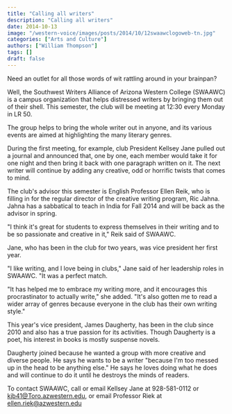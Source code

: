 ```yaml
---
title: "Calling all writers"
description: "Calling all writers"
date: 2014-10-13
image: "/western-voice/images/posts/2014/10/12swaawclogoweb-tn.jpg"
categories: ["Arts and Culture"]
authors: ["William Thompson"]
tags: []
draft: false
---
```

Need an outlet for all those words of wit rattling around in your brainpan?

Well, the Southwest Writers Alliance of Arizona Western College (SWAAWC) is a campus organization that helps distressed writers by bringing them out of their shell. This semester, the club will be meeting at 12:30 every Monday in LR 50.

The group helps to bring the whole writer out in anyone, and its various events are aimed at highlighting the many literary genres.

During the first meeting, for example, club President Kellsey Jane pulled out a journal and announced that, one by one, each member would take it for one night and then bring it back with one paragraph written on it. The next writer will continue by adding any creative, odd or horrific twists that comes to mind.

The club's advisor this semester is English Professor Ellen Reik, who is filling in for the regular director of the creative writing program, Ric Jahna. Jahna has a sabbatical to teach in India for Fall 2014 and will be back as the advisor in spring.

"I think it's great for students to express themselves in their writing and to be so passionate and creative in it," Reik said of SWAAWC.

Jane, who has been in the club for two years, was vice president her first year.

"I like writing, and I love being in clubs," Jane said of her leadership roles in SWAAWC. "It was a perfect match.

"It has helped me to embrace my writing more, and it encourages this procrastinator to actually write," she added. "It's also gotten me to read a wider array of genres because everyone in the club has their own writing style."

This year's vice president, James Daugherty, has been in the club since 2010 and also has a true passion for its activities. Though Daugherty is a poet, his interest in books is mostly suspense novels.

Daugherty joined because he wanted a group with more creative and diverse people. He says he wants to be a writer "because I'm too messed up in the head to be anything else." He says he loves doing what he does and will continue to do it until he destroys the minds of readers.

To contact SWAAWC, call or email Kellsey Jane at 928-581-0112 or kjb41@Toro.azwestern.edu, or email Professor Riek at ellen.riek@azwestern.edu